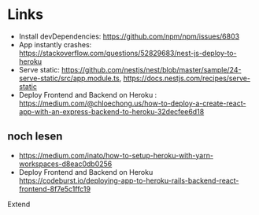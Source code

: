 # Links
* Install devDependencies: https://github.com/npm/npm/issues/6803
* App instantly crashes: https://stackoverflow.com/questions/52829683/nest-js-deploy-to-heroku
* Serve static: https://github.com/nestjs/nest/blob/master/sample/24-serve-static/src/app.module.ts, https://docs.nestjs.com/recipes/serve-static
* Deploy Frontend and Backend on Heroku : https://medium.com/@chloechong.us/how-to-deploy-a-create-react-app-with-an-express-backend-to-heroku-32decfee6d18

## noch lesen
* https://medium.com/inato/how-to-setup-heroku-with-yarn-workspaces-d8eac0db0256
* Deploy Frontend and Backend on Heroku https://codeburst.io/deploying-app-to-heroku-rails-backend-react-frontend-8f7e5c1ffc19

Extend
